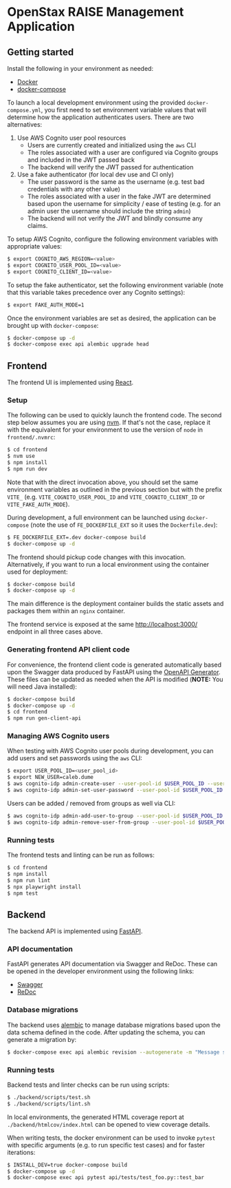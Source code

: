 # OpenStax RAISE Management Application

## Getting started

Install the following in your environment as needed:
* [Docker](https://docs.docker.com/engine/install/)
* [docker-compose](https://docs.docker.com/compose/install/)

To launch a local development environment using the provided `docker-compose.yml`, you first need to set environment variable values that will determine how the application authenticates users. There are two alternatives:

1. Use AWS Cognito user pool resources
    * Users are currently created and initialized using the `aws` CLI
    * The roles associated with a user are configured via Cognito groups and included in the JWT passed back
    * The backend will verify the JWT passed for authentication
2. Use a fake authenticator (for local dev use and CI only)
    * The user password is the same as the username (e.g. test bad credentials with any other value)
    * The roles associated with a user in the fake JWT are determined based upon the username for simplicity / ease of testing (e.g. for an admin user the username should include the string `admin`)
    * The backend will not verify the JWT and blindly consume any claims.

To setup AWS Cognito, configure the following environment variables with appropriate values:

```bash
$ export COGNITO_AWS_REGION=<value>
$ export COGNITO_USER_POOL_ID=<value>
$ export COGNITO_CLIENT_ID=<value>
```

To setup the fake authenticator, set the following environment variable (note that this variable takes precedence over any Cognito settings):

```bash
$ export FAKE_AUTH_MODE=1
```

Once the environment variables are set as desired, the application can be brought up with `docker-compose`:

```bash
$ docker-compose up -d
$ docker-compose exec api alembic upgrade head
```

## Frontend

The frontend UI is implemented using [React](https://reactjs.org/).

### Setup

The following can be used to quickly launch the frontend code. The second step below assumes you are using [nvm](https://nvm.sh/). If that's not the case, replace it with the equivalent for your environment to use the version of `node` in `frontend/.nvmrc`:

```bash
$ cd frontend
$ nvm use
$ npm install
$ npm run dev
```

Note that with the direct invocation above, you should set the same environment variables as outlined in the previous section but with the prefix `VITE_` (e.g. `VITE_COGNITO_USER_POOL_ID` and `VITE_COGNITO_CLIENT_ID` or `VITE_FAKE_AUTH_MODE`).

During development, a full environment can be launched using `docker-compose` (note the use of `FE_DOCKERFILE_EXT` so it uses the `Dockerfile.dev`):

```bash
$ FE_DOCKERFILE_EXT=.dev docker-compose build
$ docker-compose up -d
```

The frontend should pickup code changes with this invocation. Alternatively, if you want to run a local environment using the container used for deployment:

```bash
$ docker-compose build
$ docker-compose up -d
```

The main difference is the deployment container builds the static assets and packages them within an `nginx` container.

The frontend service is exposed at the same [http://localhost:3000/](http://localhost:3000/) endpoint in all three cases above.

### Generating frontend API client code

For convenience, the frontend client code is generated automatically based upon the Swagger data produced by FastAPI using the [OpenAPI Generator](https://github.com/OpenAPITools/openapi-generator). These files can be updated as needed when the API is modified (**NOTE:** You will need Java installed):

```bash
$ docker-compose build
$ docker-compose up -d
$ cd frontend
$ npm run gen-client-api
```

### Managing AWS Cognito users

When testing with AWS Cognito user pools during development, you can add users and set passwords using the `aws` CLI:

```bash
$ export USER_POOL_ID=<user_pool_id>
$ export NEW_USER=caleb.dume
$ aws cognito-idp admin-create-user --user-pool-id $USER_POOL_ID --username $NEW_USER
$ aws cognito-idp admin-set-user-password --user-pool-id $USER_POOL_ID --username $NEW_USER --password <password> --permanent
```

Users can be added / removed from groups as well via CLI:

```bash
$ aws cognito-idp admin-add-user-to-group --user-pool-id $USER_POOL_ID --username $NEW_USER --group-name <group>
$ aws cognito-idp admin-remove-user-from-group --user-pool-id $USER_POOL_ID --username $NEW_USER --group-name <group>
```

### Running tests

The frontend tests and linting can be run as follows:

```bash
$ cd frontend
$ npm install
$ npm run lint
$ npx playwright install
$ npm test
```

## Backend

The backend API is implemented using [FastAPI](https://fastapi.tiangolo.com).

### API documentation

FastAPI generates API documentation via Swagger and ReDoc. These can be opened in the developer environment using the following links:

* [Swagger](http://localhost:8000/docs)
* [ReDoc](http://localhost:8000/redoc)

### Database migrations

The backend uses [alembic](https://alembic.sqlalchemy.org) to manage database migrations based upon the data schema defined in the code. After updating the schema, you can generate a migration by:

```bash
$ docker-compose exec api alembic revision --autogenerate -m "Message string"
```

### Running tests

Backend tests and linter checks can be run using scripts:

```bash
$ ./backend/scripts/test.sh
$ ./backend/scripts/lint.sh
```

In local environments, the generated HTML coverage report at `./backend/htmlcov/index.html` can be opened to view coverage details.

When writing tests, the docker environment can be used to invoke `pytest` with specific arguments (e.g. to run specific test cases) and for faster iterations:

```bash
$ INSTALL_DEV=true docker-compose build
$ docker-compose up -d
$ docker-compose exec api pytest api/tests/test_foo.py::test_bar
```
